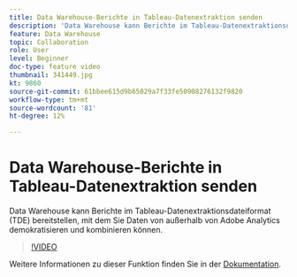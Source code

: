 ```yaml
---
title: Data Warehouse-Berichte in Tableau-Datenextraktion senden
description: 'Data Warehouse kann Berichte im Tableau-Datenextraktionsdateiformat (TDE) bereitstellen, mit dem Sie Daten von außerhalb von Adobe Analytics demokratisieren und kombinieren können. '
feature: Data Warehouse
topic: Collaboration
role: User
level: Beginner
doc-type: feature video
thumbnail: 341449.jpg
kt: 9860
source-git-commit: 61bbee615d9b65029a7f33fe50908276132f9820
workflow-type: tm+mt
source-wordcount: '81'
ht-degree: 12%

---
```


# Data Warehouse-Berichte in Tableau-Datenextraktion senden

Data Warehouse kann Berichte im Tableau-Datenextraktionsdateiformat (TDE) bereitstellen, mit dem Sie Daten von außerhalb von Adobe Analytics demokratisieren und kombinieren können.

>[!VIDEO](https://video.tv.adobe.com/v/341449/?quality=12&learn=on)

Weitere Informationen zu dieser Funktion finden Sie in der [Dokumentation](https://experienceleague.adobe.com/docs/analytics/export/data-warehouse/t-tableau.html?lang=en).